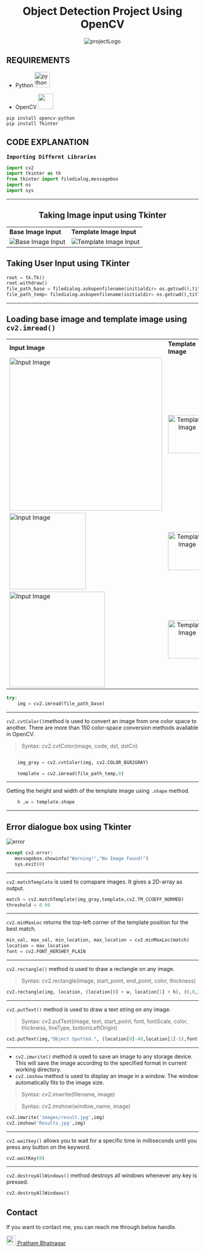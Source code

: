 <div align="center">
   <h1> Object Detection Project Using OpenCV </h1> 
  <img alt="projectLogo" src="image1.png" />
</div>

## REQUIREMENTS
 + Python <a href="https://www.python.org" target="_blank">
<img src="https://raw.githubusercontent.com/devicons/devicon/master/icons/python/python-original.svg"
alt="python"
width="40"
height="40"></img></a>&nbsp;&nbsp;

+ OpenCV  <a href="https://opencv.org/"><img src="images/OpenCV_Logo.png" width="40"></img></a>&nbsp;&nbsp;


```
pip install opencv-python
pip install Tkinter
```

<h2>  CODE EXPLANATION </h2>
<samp><b>Importing Differnt Libraries</b></samp>

```python
import cv2
import tkinter as tk 
from tkinter import filedialog,messagebox
import os
import sys

```
***
<div align="center">
<h2>Taking Image input using Tkinter</h2>
</div>
<table>
<tr>
    <td>
        <b>Base Image Input</b>
    </td>
    <td>
        <b>Template Image Input</b>
    </td>

</tr>
<tr>
<td><img alt="Base Image Input" src="images/base_input_ss.png" /></td>
<td><img alt="Template Image Input" src="images/temp_input.png" /></td>
</tr> 
</table>

## Taking User Input using TKinter
```py
root = tk.Tk() 
root.withdraw() 
file_path_base = filedialog.askopenfilename(initialdir= os.getcwd(),title="Select Base Image: ")
file_path_temp= filedialog.askopenfilename(initialdir= os.getcwd(),title="Select Template Image: ")
```
***

## Loading base image and template image using `cv2.imread()`
<table>
<tr>
    <td>
        <b>Input Image</b>
    </td>
    <td>
        <b>Template Image</b>
    </td>
    <td>
        <b>Result Image</b>
    </td>
</tr>
<tr>
    <td>
    <img alt="Input Image" src="images/img1.jpg" height="400 x    " />
    </td>
    <td>
    <div align="center">
    <img alt="Template Image" src="images/temp1.jpg" height="100 x    " />
     </div>
    </td>
    <td>
    <img alt="Result Image" src="images/result1.png" height="400 x    "/>
   </td>
</tr>
<tr>
<td>
    <img alt="Input Image" src="images/img2.jpg" height="200 x    " />
    </td>
    <td>
    <div align="center">
    <img alt="Template Image" src="images/temp2.jpg" height="100 x    " />
     </div>
    </td>
    <td>
    <img alt="Result Image" src="images/result2.jpg" height="200 x    "/>
   </td>
</tr>
<tr>
<td>
    <img alt="Input Image" src="images/img5.jpg" height="250 x    " />
    </td>
    <td>
    <div align="center">
    <img alt="Template Image" src="images/temp5.jpg" height="100 x    " />
     </div>
    </td>
    <td>
    <img alt="Result Image" src="images/result5.png" height="250 x    "/>
   </td>
</tr>

</table>

```python
try:
    img = cv2.imread(file_path_base)
```
***
`cv2.cvtColor()`method is used to convert an image from one color space to another. There are more than 150 color-space conversion methods available in OpenCV.
> Syntax: cv2.cvtColor(image, code, dst, dstCn)

```python

    img_gray = cv2.cvtColor(img, cv2.COLOR_BGR2GRAY)

    template = cv2.imread(file_path_temp,0)
```
***
Getting the height and width of the template image using `.shape` method.
```python
    h ,w = template.shape
```
***

## Error dialogue box using Tkinter
<img alt="error" src="images/error.png" />
 
 ```py
except cv2.error:
    messagebox.showinfo("Warning!","No Image Found!")
    sys.exit(0)
```

***
`cv2.matchTemplate` is used to comapare images. It gives a 2D-array as output. 
```python
match = cv2.matchTemplate(img_gray,template,cv2.TM_CCOEFF_NORMED)
threshold = 0.99
```
***
`cv2.minMaxLoc` returns the top-left corner of the template position for the best match. 
```py
min_val, max_val, min_location, max_location = cv2.minMaxLoc(match)
location = max_location
font = cv2.FONT_HERSHEY_PLAIN
```
***
`cv2.rectangle()` method is used to draw a rectangle on any image.
> Syntax: cv2.rectangle(image, start_point, end_point, color, thickness)
```py
cv2.rectangle(img, location, (location[0] + w, location[1] + h), (0,0,255), 2)
```
***
`cv2.putText()` method is used to draw a text string on any image.
> Syntax: cv2.putText(image, text, start_point, font, fontScale, color, thickness, lineType, bottomLeftOrigin)
```py 
cv2.putText(img,"Object Spotted.", (location[0]-40,location[1]-5),font , 1, (0,0,0),2)
```
***
+ `cv2.imwrite()` method is used to save an image to any storage device. This will save the image according to the specified format in current working directory.
+ `cv2.imshow` method is used to display an image in a window. The window automatically fits to the image size.
> Syntax: cv2.imwrite(filename, image)

> Syntax: cv2.imshow(window_name, image)
```py
cv2.imwrite('images/result.jpg',img)
cv2.imshow('Results.jpg',img)
```
***
`cv2.waitkey()` allows you to wait for a specific time in milliseconds until you press any button on the keyword.
```py
cv2.waitKey(0)
```
***
`cv2.destroyAllWindows()` method destroys all windows whenever any key is pressed.
```py
cv2.destroyAllWindows()

```

<h2> Contact</h2>

If you want to contact me, you can reach me through below handle.

<a href="https://www.linkedin.com/in/navya-sri-b8854426a/"><img src="https://www.felberpr.com/wp-content/uploads/linkedin-logo.png" width="25"> Pratham Bhatnagar</img></a>



